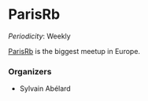 # ParisRb
*Periodicity*: Weekly

[ParisRb](meetup.com/parisrb) is the biggest meetup in Europe.

### Organizers
 - Sylvain Abélard
 
 

